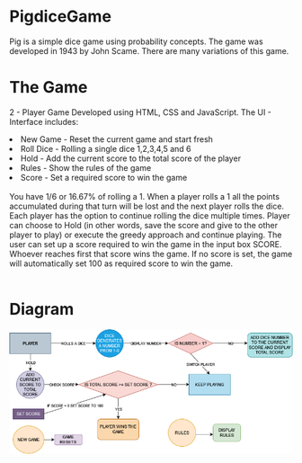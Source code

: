# PigdiceGame
Pig is a simple dice game using probability concepts.
The game was developed in 1943 by John Scame. There are many variations of this game.

# The Game
2 - Player Game Developed using HTML, CSS and JavaScript.
The UI - Interface includes: 
<li>New Game - Reset the current game and start fresh</li>
<li>Roll Dice - Rolling a single dice 1,2,3,4,5 and 6</li>
<li>Hold - Add the current score to the total score of the player</li>
<li>Rules - Show the rules of the game</li>
<li>Score - Set a required score to win the game</li>
<br>
You have 1/6 or 16.67% of rolling a 1.
When a player rolls a 1 all the points accumulated during that turn will be lost and the next player rolls the dice. Each player has the option to continue rolling the dice multiple times. Player can choose to Hold (in other words, save the score and give to the other player to play) or execute the greedy approach and continue playing.
The user can set up a score required to win the game in the input box SCORE.
Whoever reaches first that score wins the game.
If no score is set, the game will automatically set 100 as required score to win the game.
<br><br>

# Diagram 

![Diagram](/docs/diagram.png)

